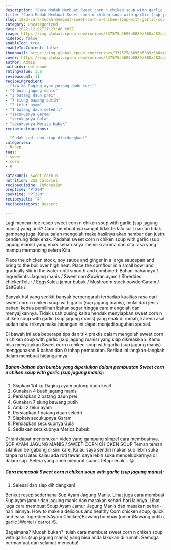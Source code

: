 ```yaml
---
description: "Cara Mudah Membuat Sweet corn n chiken soup with garlic (sup jagung manis) yang Enak"
title: "Cara Mudah Membuat Sweet corn n chiken soup with garlic (sup jagung manis) yang Enak"
slug: 1822-cara-mudah-membuat-sweet-corn-n-chiken-soup-with-garlic-sup-jagung-manis-yang-enak
category: Uncategorized
date: 2022-12-02T21:23:46.603Z
image: https://img-global.cpcdn.com/recipes/337575a3696b5889/680x482cq70/sweet-corn-n-chiken-soup-with-garlic-sup-jagung-manis-foto-resep-utama.jpg
hideToc: false
enableToc: true
enableTocContent: false
thumbnail: https://img-global.cpcdn.com/recipes/337575a3696b5889/680x482cq70/sweet-corn-n-chiken-soup-with-garlic-sup-jagung-manis-foto-resep-utama.jpg
cover: https://img-global.cpcdn.com/recipes/337575a3696b5889/680x482cq70/sweet-corn-n-chiken-soup-with-garlic-sup-jagung-manis-foto-resep-utama.jpg
author: Admin
authorAv: notfound
ratingvalue: 3.8
reviewcount: 11
recipeingredient:
- "1/4 kg Daging ayam potong dadu kecil"
- "4 buah jagung manis"
- "2 batang daun prei"
- "7 siung bawang putih"
- "2 telur ayam"
- "1 batang daun seledri"
- "secukupnya Garam"
- "secukupnya Gula"
- "secukupnya Merica bubuk"
recipeinstructions:

- "Sudah jadi dan siap dihidangkan!"
categories:
- Resep
tags:
- sweet
- corn
- n

katakunci: sweet corn n 
nutrition: 252 calories
recipecuisine: Indonesian
preptime: "PT29M"
cooktime: "PT33M"
recipeyield: "4"
recipecategory: Dessert

---
```





Lagi mencari ide resep sweet corn n chiken soup with garlic (sup jagung manis) yang unik? Cara membuatnya sangat tidak terlalu sulit namun tidak gampang juga. Kalau salah mengolah maka hasilnya akan hambar dan justru cenderung tidak enak. Padahal sweet corn n chiken soup with garlic (sup jagung manis) yang enak seharusnya memiliki aroma dan cita rasa yang mampu memancing selera Kita.





Place the chicken stock, soy sauce and ginger in a large saucepan and bring to the boil over high heat. Place the cornflour in a small bowl and gradually stir in the water until smooth and combined. Bahan-bahannya / Ingredients:Jagung manis / Sweet cornSuwiran ayam / Shredded chickenTelur / EggsKaldu jamur bubuk / Mushroom stock powderGaram / SaltGula /.

Banyak hal yang sedikit banyak berpengaruh terhadap kualitas rasa dari sweet corn n chiken soup with garlic (sup jagung manis), mulai dari jenis bahan, kedua pemilihan bahan segar hingga cara mengolah dan menyajikannya. Tidak usah pusing kalau hendak menyiapkan sweet corn n chiken soup with garlic (sup jagung manis) yang enak di rumah, karena asal sudah tahu triknya maka hidangan ini dapat menjadi suguhan spesial.






Di bawah ini ada beberapa tips dan trik praktis dalam mengolah sweet corn n chiken soup with garlic (sup jagung manis) yang siap dikreasikan. Kamu bisa menyiapkan Sweet corn n chiken soup with garlic (sup jagung manis) menggunakan 9 bahan dan 0 tahap pembuatan. Berikut ini langkah-langkah dalam membuat hidangannya.

<!--inarticleads1-->

##### Bahan-bahan dan bumbu yang diperlukan dalam pembuatan Sweet corn n chiken soup with garlic (sup jagung manis):

1. Siapkan 1/4 kg Daging ayam potong dadu kecil
1. Gunakan 4 buah jagung manis
1. Persiapkan 2 batang daun prei
1. Gunakan 7 siung bawang putih
1. Ambil 2 telur ayam
1. Persiapkan 1 batang daun seledri
1. Siapkan secukupnya Garam
1. Persiapkan secukupnya Gula
1. Sediakan secukupnya Merica bubuk


Di sini dapat menemukan video yang gampang simpel cara membuatnya. SOP AYAM JAGUNG MANIS / SWEET CORN CHICKEN SOUP Teman teman silahkan bergabung di sini kare. Kalau saya sendiri makan sup lebih suka tanpa nasi atau kalau ada roti tawar, saya lebih suka mencelupkannya di dalam sup. Selera yang aneh menurut suami, tetapi enak… 😀. 

<!--inarticleads2-->

##### Cara memasak Sweet corn n chiken soup with garlic (sup jagung manis):


1. Selesai dan siap dihidangkan!

Berikut resep sederhana Sup Ayam Jagung Manis. Lihat juga cara membuat Sup ayam jamur dan jagung manis dan masakan sehari-hari lainnya. Lihat juga cara membuat Soup Ayam Jamur Jagung Manis dan masakan sehari-hari lainnya. How to make a delicious and healthy Corn chicken soup, quick and easy. IngredientsAyam Chicken)Bawang bombay (onion)Bawang putih ( garlic )Wortel ( carrot )S. 

Bagaimana? Mudah bukan? Itulah cara membuat sweet corn n chiken soup with garlic (sup jagung manis) yang bisa anda lakukan di rumah. Semoga bermanfaat dan selamat mencoba!
